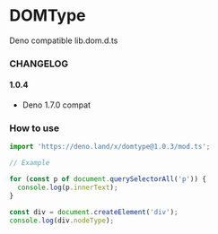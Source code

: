 # DOMType

Deno compatible lib.dom.d.ts

### CHANGELOG

#### 1.0.4

- Deno 1.7.0 compat

### How to use

```ts
import 'https://deno.land/x/domtype@1.0.3/mod.ts';

// Example

for (const p of document.querySelectorAll('p')) {
  console.log(p.innerText);
}

const div = document.createElement('div');
console.log(div.nodeType);
```
